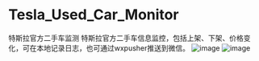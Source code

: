 # Tesla_Used_Car_Monitor
特斯拉官方二手车监测
特斯拉官方二手车信息监控，包括上架、下架、价格变化，可在本地记录日志，也可通过wxpusher推送到微信。
![image](https://github.com/nickxsc/Tesla_Used_Car_Monitor/assets/26918955/d79cecb0-6436-4474-b695-3e7d8faa9017)
![image](https://github.com/nickxsc/Tesla_Used_Car_Monitor/assets/26918955/5db0a64c-29d3-494e-b58c-2e4f782541e6)
